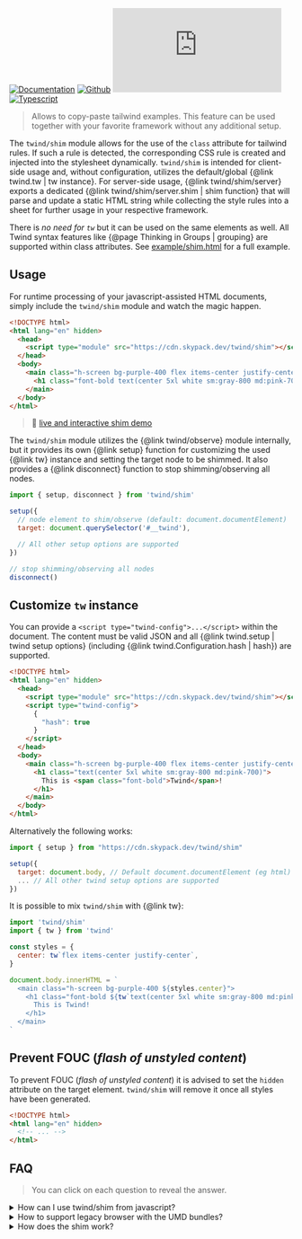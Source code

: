 [![Documentation](https://flat.badgen.net/badge/icon/Documentation?icon=awesome&label)](https://twind.dev/docs/modules/twind_shim.html)
[![Github](https://flat.badgen.net/badge/icon/tw-in-js%2Ftwind%2Fsrc%2Fshim?icon=github&label)](https://github.com/tw-in-js/twind/tree/main/src/shim)
[![Module Size](https://flat.badgen.net/badgesize/brotli/https:/unpkg.com/twind/shim/shim.js?icon=jsdelivr&label&color=blue&cache=10800)](https://unpkg.com/twind/shim/shim.js 'brotli module size')
[![Typescript](https://flat.badgen.net/badge/icon/included?icon=typescript&label)](https://unpkg.com/browse/twind/shim/shim.d.ts)

> Allows to copy-paste tailwind examples. This feature can be used together with your favorite framework without any additional setup.

The `twind/shim` module allows for the use of the `class` attribute for tailwind rules. If such a rule is detected, the corresponding CSS rule is created and injected into the stylesheet dynamically. `twind/shim` is intended for client-side usage and, without configuration, utilizes the default/global {@link twind.tw | tw instance}. For server-side usage, {@link twind/shim/server} exports a dedicated {@link twind/shim/server.shim | shim function} that will parse and update a static HTML string while collecting the style rules into a sheet for further usage in your respective framework.

There is _no need for `tw`_ but it can be used on the same elements as well. All Twind syntax features like {@page Thinking in Groups | grouping} are supported within class attributes. See [example/shim.html](https://github.com/tw-in-js/twind/blob/main/example/shim.html) for a full example.

## Usage

For runtime processing of your javascript-assisted HTML documents, simply include the `twind/shim` module and watch the magic happen.

```html
<!DOCTYPE html>
<html lang="en" hidden>
  <head>
    <script type="module" src="https://cdn.skypack.dev/twind/shim"></script>
  </head>
  <body>
    <main class="h-screen bg-purple-400 flex items-center justify-center">
      <h1 class="font-bold text(center 5xl white sm:gray-800 md:pink-700)">This is Twind!</h1>
    </main>
  </body>
</html>
```

> 🚀 [live and interactive shim demo](https://esm.codes/#aW1wb3J0ICdodHRwczovL2Nkbi5za3lwYWNrLmRldi90d2luZC9zaGltJwoKZG9jdW1lbnQuYm9keS5pbm5lckhUTUwgPSBgCiAgPG1haW4gY2xhc3M9Imgtc2NyZWVuIGJnLXB1cnBsZS00MDAgZmxleCBpdGVtcy1jZW50ZXIganVzdGlmeS1jZW50ZXIiPgogICAgPGgxIGNsYXNzPSJmb250LWJvbGQgdGV4dChjZW50ZXIgNXhsIHdoaXRlIHNtOmdyYXktODAwIG1kOnBpbmstNzAwKSI+CiAgICAgIFRoaXMgaXMgVHdpbmQhCiAgICA8L2gxPgogIDwvbWFpbj4KYA==)

The `twind/shim` module utilizes the {@link twind/observe} module internally, but it provides its own {@link setup} function for customizing the used {@link tw} instance and setting the target node to be shimmed. It also provides a {@link disconnect} function to stop shimming/observing all nodes.

```js
import { setup, disconnect } from 'twind/shim'

setup({
  // node element to shim/observe (default: document.documentElement)
  target: document.querySelector('#__twind'),

  // All other setup options are supported
})

// stop shimming/observing all nodes
disconnect()
```

## Customize `tw` instance

You can provide a `<script type="twind-config">...</script>` within the document. The content must be valid JSON and all {@link twind.setup | twind setup options} (including {@link twind.Configuration.hash | hash}) are supported.

```html
<!DOCTYPE html>
<html lang="en" hidden>
  <head>
    <script type="module" src="https://cdn.skypack.dev/twind/shim"></script>
    <script type="twind-config">
      {
        "hash": true
      }
    </script>
  </head>
  <body>
    <main class="h-screen bg-purple-400 flex items-center justify-center">
      <h1 class="text(center 5xl white sm:gray-800 md:pink-700)">
        This is <span class="font-bold">Twind</span>!
      </h1>
    </main>
  </body>
</html>
```

Alternatively the following works:

```js
import { setup } from "https://cdn.skypack.dev/twind/shim"

setup({
  target: document.body, // Default document.documentElement (eg html)
  ... // All other twind setup options are supported
})
```

It is possible to mix `twind/shim` with {@link tw}:

```js
import 'twind/shim'
import { tw } from 'twind'

const styles = {
  center: tw`flex items-center justify-center`,
}

document.body.innerHTML = `
  <main class="h-screen bg-purple-400 ${styles.center}">
    <h1 class="font-bold ${tw`text(center 5xl white sm:gray-800 md:pink-700)`}">
      This is Twind!
    </h1>
  </main>
`
```

## Prevent FOUC (_flash of unstyled content_)

To prevent FOUC (_flash of unstyled content_) it is advised to set the `hidden` attribute on the target element. `twind/shim` will remove it once all styles have been generated.

```html
<!DOCTYPE html>
<html lang="en" hidden>
  <!-- ... -->
</html>
```

## FAQ

> You can click on each question to reveal the answer.

<details><summary>How can I use twind/shim from javascript?</summary>

> Internally `twind/shim` uses {@link twind/observe} which may be useful on its own for advanced use cases.

```js
import 'twind/shim'
```

```js
import { setup, disconnect } from 'twind/shim'
```

</details>

<details><summary>How to support legacy browser with the UMD bundles?</summary>

> You may need to provide certain [polyfills](./browser-support.md) depending on your target browser.

```html
<script defer src="https://unpkg.com/twind/twind.umd.js"></script>
<script defer src="https://unpkg.com/twind/observe/observe.umd.js"></script>
<script defer src="https://unpkg.com/twind/shim/shim.umd.js"></script>
```

</details>

<details><summary>How does the shim work?</summary>

`twind/shim` starts {@link twind/observe.observer | observing} class attributes changes right after the [DOM content has been loaded](https://developer.mozilla.org/en-US/docs/Web/API/Document/DOMContentLoaded_event). For further details see {@link twind/observe}.

</details>
